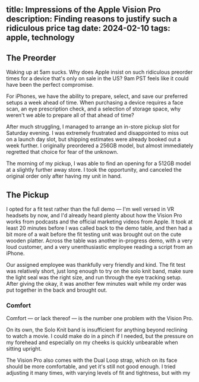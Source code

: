 title: Impressions of the Apple Vision Pro
description: Finding reasons to justify such a ridiculous price tag
date: 2024-02-10
tags: apple, technology
---

## The Preorder

Waking up at 5am sucks. Why does Apple insist on such ridiculous preorder times for
a device that's only on sale in the US? 9am PST feels like it could have been the
perfect compromise.

For iPhones, we have the ability to prepare, select, and save our preferred setups
a week ahead of time. When purchasing a device requires a face scan, an eye prescription
check, and a selection of storage space, why weren't we able to prepare all of that
ahead of time?

After much struggling, I managed to arrange an in-store pickup slot for Saturday
evening. I was extremely frustrated and disappointed to miss out on a launch day slot,
but shipping estimates were already booked out a week further. I originally preordered
a 256GB model, but almost immediately regretted that choice for fear of the unknown.

The morning of my pickup, I was able to find an opening for a 512GB model at a slightly
further away store. I took the opportunity, and canceled the original order only after
having my unit in hand.

## The Pickup

I opted for a fit test rather than the full demo — I'm well versed in VR headsets by
now, and I'd already heard plenty about how the Vision Pro works from podcasts and the
official marketing videos from Apple. It took at least 20 minutes before I was called
back to the demo table, and then had a bit more of a wait before the fit testing unit
was brought out on the cute wooden platter. Across the table was another in-progress
demo, with a very loud customer, and a very unenthusiastic employee reading a script
from an iPhone.

Our assigned employee was thankfully very friendly and kind. The fit test was relatively
short, just long enough to try on the solo knit band, make sure the light seal was the
right size, and run through the eye tracking setup. After giving the okay, it was
another few minutes wait while my order was put together in the back and brought out.

### Comfort

Comfort — or lack thereof — is the number one problem with the Vision Pro.

On its own, the Solo Knit band is insufficient for anything beyond reclining to watch
a movie. I could make do in a pinch if I needed, but the pressure on my forehead and
especially on my cheeks is quickly unbearable when sitting upright.

The Vision Pro also comes with the Dual Loop strap, which on its face should be more
comfortable, and yet it's still not good enough. I tried adjusting it many times,
with varying levels of fit and tightness, but with my 
